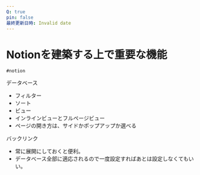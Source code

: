 ```yaml
---
Q: true
pin: false
最終更新日時: Invalid date
---
```

# Notionを建築する上で重要な機能

`#notion`

データベース

- フィルター  
- ソート  
- ビュー  
- インラインビューとフルページビュー  
- ページの開き方は、サイドかポップアップか選べる  

バックリンク

- 常に展開にしておくと便利。  
- データベース全部に適応されるので一度設定すればあとは設定しなくてもいい。